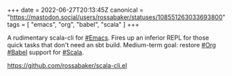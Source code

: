 +++
date = 2022-06-27T20:13:45Z
canonical = "https://mastodon.social/users/rossabaker/statuses/108551263033693800"
tags = [ "emacs", "org", "babel", "scala" ]
+++

<p>A rudimentary scala-cli for <a href="https://mastodon.social/tags/Emacs" class="mention hashtag" rel="tag">#<span>Emacs</span></a>.  Fires up an inferior REPL for those quick tasks that don&#39;t need an sbt build.  Medium-term goal: restore <a href="https://mastodon.social/tags/Org" class="mention hashtag" rel="tag">#<span>Org</span></a> <a href="https://mastodon.social/tags/Babel" class="mention hashtag" rel="tag">#<span>Babel</span></a> support for <a href="https://mastodon.social/tags/Scala" class="mention hashtag" rel="tag">#<span>Scala</span></a>.</p><p><a href="https://github.com/rossabaker/scala-cli.el" target="_blank" rel="nofollow noopener noreferrer"><span class="invisible">https://</span><span class="ellipsis">github.com/rossabaker/scala-cl</span><span class="invisible">i.el</span></a></p>
